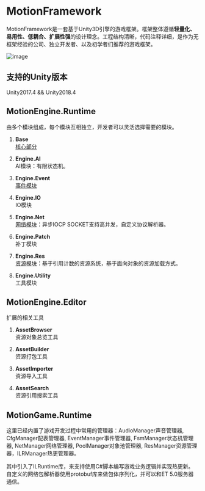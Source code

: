 # MotionFramework
MotionFramework是一套基于Unity3D引擎的游戏框架。框架整体遵循**轻量化、易用性、低耦合、扩展性强**的设计理念。工程结构清晰，代码注释详细，是作为无框架经验的公司、独立开发者、以及初学者们推荐的游戏框架。

![image](https://github.com/gmhevinci/MotionFramework/raw/master/Docs/Image/img1.png)

## 支持的Unity版本
Unity2017.4 && Unity2018.4

## MotionEngine.Runtime
由多个模块组成，每个模块互相独立，开发者可以灵活选择需要的模块。

1. **Base**  
[核心部分](https://github.com/gmhevinci/MotionFramework/blob/master/Docs/Module.md)

2. **Engine.AI**  
AI模块：有限状态机。

3. **Engine.Event**  
[事件模块](https://github.com/gmhevinci/MotionFramework/blob/master/Docs/EngineEvent.md)

4. **Engine.IO**  
IO模块

5. **Engine.Net**  
[网络模块](https://github.com/gmhevinci/MotionFramework/blob/master/Docs/EngineNet.md)：异步IOCP SOCKET支持高并发，自定义协议解析器。

6. **Engine.Patch**  
补丁模块

7. **Engine.Res**  
[资源模块](https://github.com/gmhevinci/MotionFramework/blob/master/Docs/EngineRes.md)：基于引用计数的资源系统，基于面向对象的资源加载方式。

8. **Engine.Utility**  
工具模块

## MotionEngine.Editor
扩展的相关工具

1. **AssetBrowser**  
资源对象总览工具

2. **AssetBuilder**  
资源打包工具

3. **AssetImporter**  
资源导入工具

4. **AssetSearch**  
资源引用搜索工具

## MotionGame.Runtime
这里已经内置了游戏开发过程中常用的管理器：AudioManager声音管理器, CfgManager配表管理器, EventManager事件管理器, FsmManager状态机管理器, NetManager网络管理器, PoolManager对象池管理器, ResManager资源管理器，ILRManager热更管理器。  

其中引入了ILRuntime库，来支持使用C#脚本编写游戏业务逻辑并实现热更新。自定义的网络包解析器使用protobuf库来做包体序列化，并可以和ET 5.0服务器通信。
